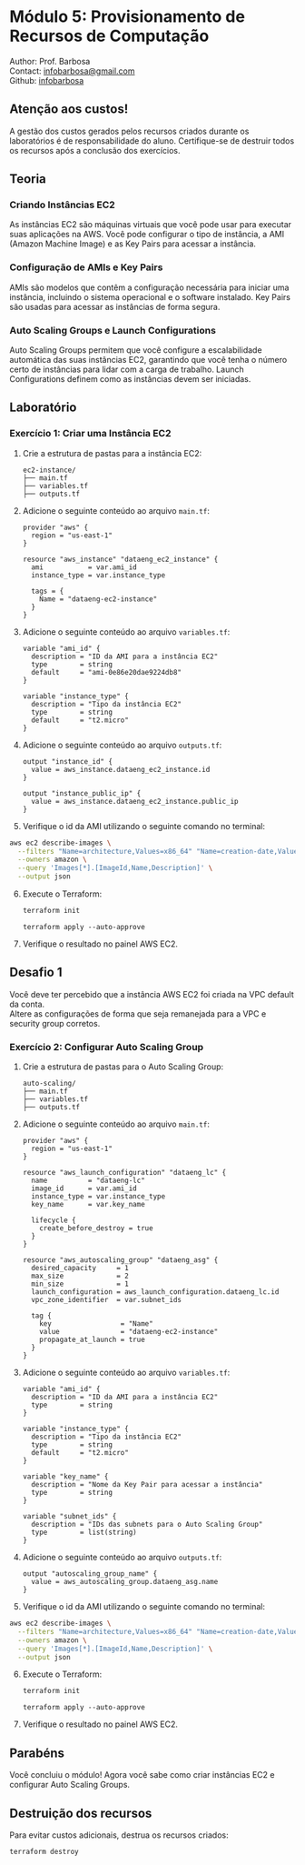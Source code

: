 # Módulo 5: Provisionamento de Recursos de Computação

Author: Prof. Barbosa  
Contact: infobarbosa@gmail.com  
Github: [infobarbosa](https://github.com/infobarbosa)

## Atenção aos custos!
A gestão dos custos gerados pelos recursos criados durante os laboratórios é de responsabilidade do aluno. Certifique-se de destruir todos os recursos após a conclusão dos exercícios.

## Teoria

### Criando Instâncias EC2
As instâncias EC2 são máquinas virtuais que você pode usar para executar suas aplicações na AWS. Você pode configurar o tipo de instância, a AMI (Amazon Machine Image) e as Key Pairs para acessar a instância.

### Configuração de AMIs e Key Pairs
AMIs são modelos que contêm a configuração necessária para iniciar uma instância, incluindo o sistema operacional e o software instalado. Key Pairs são usadas para acessar as instâncias de forma segura.

### Auto Scaling Groups e Launch Configurations
Auto Scaling Groups permitem que você configure a escalabilidade automática das suas instâncias EC2, garantindo que você tenha o número certo de instâncias para lidar com a carga de trabalho. Launch Configurations definem como as instâncias devem ser iniciadas.

## Laboratório

### Exercício 1: Criar uma Instância EC2

1. Crie a estrutura de pastas para a instância EC2:
    ```
    ec2-instance/
    ├── main.tf
    ├── variables.tf
    ├── outputs.tf
    ```

2. Adicione o seguinte conteúdo ao arquivo `main.tf`:
    ```hcl
    provider "aws" {
      region = "us-east-1"
    }

    resource "aws_instance" "dataeng_ec2_instance" {
      ami           = var.ami_id
      instance_type = var.instance_type

      tags = {
        Name = "dataeng-ec2-instance"
      }
    }
    ```

3. Adicione o seguinte conteúdo ao arquivo `variables.tf`:
    ```hcl
    variable "ami_id" {
      description = "ID da AMI para a instância EC2"
      type        = string
      default     = "ami-0e86e20dae9224db8"
    }

    variable "instance_type" {
      description = "Tipo da instância EC2"
      type        = string
      default     = "t2.micro"
    }
    ```

4. Adicione o seguinte conteúdo ao arquivo `outputs.tf`:
    ```hcl
    output "instance_id" {
      value = aws_instance.dataeng_ec2_instance.id
    }

    output "instance_public_ip" {
      value = aws_instance.dataeng_ec2_instance.public_ip
    }
    ```

5. Verifique o id da AMI utilizando o seguinte comando no terminal:
  ```sh
  aws ec2 describe-images \
    --filters "Name=architecture,Values=x86_64" "Name=creation-date,Values=2024-08-*" "Name=owner-id,Values=099720109477" "Name=name,Values=ubuntu/images/hvm-ssd-gp3/ubuntu-noble-24.04-amd64-server-20240801" \
    --owners amazon \
    --query 'Images[*].[ImageId,Name,Description]' \
    --output json
  ```

6. Execute o Terraform:
    ```sh
    terraform init
    ```
    
    ```
    terraform apply --auto-approve
    ```

7. Verifique o resultado no painel AWS EC2.

## Desafio 1
Você deve ter percebido que a instância AWS EC2 foi criada na VPC default da conta.<br>
Altere as configurações de forma que seja remanejada para a VPC e security group corretos.

### Exercício 2: Configurar Auto Scaling Group

1. Crie a estrutura de pastas para o Auto Scaling Group:
    ```
    auto-scaling/
    ├── main.tf
    ├── variables.tf
    ├── outputs.tf
    ```

2. Adicione o seguinte conteúdo ao arquivo `main.tf`:
    ```hcl
    provider "aws" {
      region = "us-east-1"
    }

    resource "aws_launch_configuration" "dataeng_lc" {
      name          = "dataeng-lc"
      image_id      = var.ami_id
      instance_type = var.instance_type
      key_name      = var.key_name

      lifecycle {
        create_before_destroy = true
      }
    }

    resource "aws_autoscaling_group" "dataeng_asg" {
      desired_capacity     = 1
      max_size             = 2
      min_size             = 1
      launch_configuration = aws_launch_configuration.dataeng_lc.id
      vpc_zone_identifier  = var.subnet_ids

      tag {
        key                 = "Name"
        value               = "dataeng-ec2-instance"
        propagate_at_launch = true
      }
    }
    ```

3. Adicione o seguinte conteúdo ao arquivo `variables.tf`:
    ```hcl
    variable "ami_id" {
      description = "ID da AMI para a instância EC2"
      type        = string
    }

    variable "instance_type" {
      description = "Tipo da instância EC2"
      type        = string
      default     = "t2.micro"
    }

    variable "key_name" {
      description = "Nome da Key Pair para acessar a instância"
      type        = string
    }

    variable "subnet_ids" {
      description = "IDs das subnets para o Auto Scaling Group"
      type        = list(string)
    }
    ```

4. Adicione o seguinte conteúdo ao arquivo `outputs.tf`:
    ```hcl
    output "autoscaling_group_name" {
      value = aws_autoscaling_group.dataeng_asg.name
    }
    ```

5. Verifique o id da AMI utilizando o seguinte comando no terminal:
  ```sh
  aws ec2 describe-images \
    --filters "Name=architecture,Values=x86_64" "Name=creation-date,Values=2024-08-*" "Name=owner-id,Values=099720109477" "Name=name,Values=ubuntu/images/hvm-ssd-gp3/ubuntu-noble-24.04-amd64-server-20240801" \
    --owners amazon \
    --query 'Images[*].[ImageId,Name,Description]' \
    --output json
  ```

6. Execute o Terraform:
    ```sh
    terraform init
    ```
    
    ```
    terraform apply --auto-approve
    ```

7. Verifique o resultado no painel AWS EC2.

## Parabéns
Você concluiu o módulo! Agora você sabe como criar instâncias EC2 e configurar Auto Scaling Groups.

## Destruição dos recursos
Para evitar custos adicionais, destrua os recursos criados:
```sh
terraform destroy